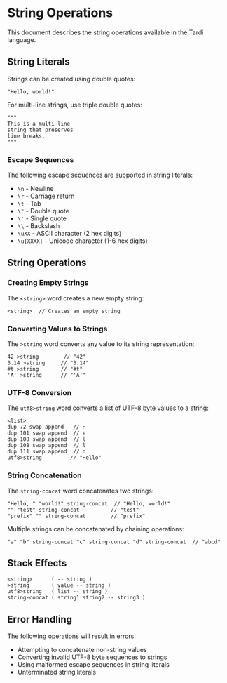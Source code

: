 # String Operations

This document describes the string operations available in the Tardi language.

## String Literals

Strings can be created using double quotes:

```
"Hello, world!"
```

For multi-line strings, use triple double quotes:

```
"""
This is a multi-line
string that preserves
line breaks.
"""
```

### Escape Sequences

The following escape sequences are supported in string literals:

- `\n` - Newline
- `\r` - Carriage return
- `\t` - Tab
- `\"` - Double quote
- `\'` - Single quote
- `\\` - Backslash
- `\uXX` - ASCII character (2 hex digits)
- `\u{XXXX}` - Unicode character (1-6 hex digits)

## String Operations

### Creating Empty Strings

The `<string>` word creates a new empty string:

```
<string>  // Creates an empty string
```

### Converting Values to Strings

The `>string` word converts any value to its string representation:

```
42 >string        // "42"
3.14 >string     // "3.14"
#t >string       // "#t"
'A' >string      // "'A'"
```

### UTF-8 Conversion

The `utf8>string` word converts a list of UTF-8 byte values to a string:

```
<list>
dup 72 swap append   // H
dup 101 swap append  // e
dup 108 swap append  // l
dup 108 swap append  // l
dup 111 swap append  // o
utf8>string         // "Hello"
```

### String Concatenation

The `string-concat` word concatenates two strings:

```
"Hello, " "world!" string-concat  // "Hello, world!"
"" "test" string-concat          // "test"
"prefix" "" string-concat        // "prefix"
```

Multiple strings can be concatenated by chaining operations:

```
"a" "b" string-concat "c" string-concat "d" string-concat  // "abcd"
```

## Stack Effects

```
<string>      ( -- string )
>string       ( value -- string )
utf8>string   ( list -- string )
string-concat ( string1 string2 -- string3 )
```

## Error Handling

The following operations will result in errors:
- Attempting to concatenate non-string values
- Converting invalid UTF-8 byte sequences to strings
- Using malformed escape sequences in string literals
- Unterminated string literals
